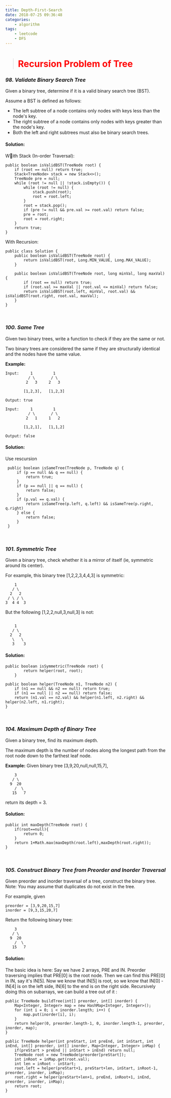 ```yaml
---
title: Depth-First-Search
date: 2018-07-25 09:36:48
categories: 
    - algorithm
tags: 
    - leetcode
    - DFS
---
```

># <font color=red>Recursion Problem of Tree </font>
### *98. Validate Binary Search Tree*
Given a binary tree, determine if it is a valid binary search tree (BST).

Assume a BST is defined as follows:
* The left subtree of a node contains only nodes with keys less than the node's key.
* The right subtree of a node contains only nodes with keys greater than the node's key.
* Both the left and right subtrees must also be binary search trees.
<!-- more -->
#### Solution:
With Stack (In-order Traversal):
```
public boolean isValidBST(TreeNode root) {
    if (root == null) return true;
    Stack<TreeNode> stack = new Stack<>();
    TreeNode pre = null;
    while (root != null || !stack.isEmpty()) {
        while (root != null) {
            stack.push(root);
            root = root.left;
        }
        root = stack.pop();
        if (pre != null && pre.val >= root.val) return false;
        pre = root;
        root = root.right;
    }
    return true;
}
```
With Recursion:
```
public class Solution {
    public boolean isValidBST(TreeNode root) {
        return isValidBST(root, Long.MIN_VALUE, Long.MAX_VALUE);
    }
    
    public boolean isValidBST(TreeNode root, long minVal, long maxVal) {
        if (root == null) return true;
        if (root.val >= maxVal || root.val <= minVal) return false;
        return isValidBST(root.left, minVal, root.val) && isValidBST(root.right, root.val, maxVal);
    }
}
```
&nbsp;
### *100. Same Tree*
Given two binary trees, write a function to check if they are the same or not.

Two binary trees are considered the same if they are structurally identical and the nodes have the same value.

**Example:**
```
Input:     1         1
          / \       / \
         2   3     2   3

        [1,2,3],   [1,2,3]

Output: true

Input:     1         1
          / \       / \
         2   1     1   2

        [1,2,1],   [1,1,2]

Output: false
```
#### Solution:
Use rescursion
```
 public boolean isSameTree(TreeNode p, TreeNode q) {
     if (p == null && q == null) {
         return true;
     }
     if (p == null || q == null) {
         return false;
     }
     if (p.val == q.val) {
         return isSameTree(p.left, q.left) && isSameTree(p.right, q.right)
     } else {
         return false;
     }
 }
```
&nbsp;
### *101. Symmetric Tree*
Given a binary tree, check whether it is a mirror of itself (ie, symmetric around its center).

For example, this binary tree [1,2,2,3,4,4,3] is symmetric:
```
    1
   / \
  2   2
 / \ / \
3  4 4  3
```
But the following [1,2,2,null,3,null,3] is not:
```

    1
   / \
  2   2
   \   \
   3    3
```
#### Solution:
```
public boolean isSymmetric(TreeNode root) {
        return helper(root, root);
    }
    
public boolean helper(TreeNode n1, TreeNode n2) {
    if (n1 == null && n2 == null) return true;
    if (n1 == null || n2 == null) return false;
    return (n1.val == n2.val) && helper(n1.left, n2.right) && helper(n2.left, n1.right);
}
```
&nbsp;
### *104. Maximum Depth of Binary Tree*
Given a binary tree, find its maximum depth.

The maximum depth is the number of nodes along the longest path from the root node down to the farthest leaf node.

**Example:**
Given binary tree [3,9,20,null,null,15,7],
```
    3
   / \
  9  20
    /  \
   15   7
```
return its depth = 3.
#### Solution:
```
public int maxDepth(TreeNode root) {
    if(root==null){
        return 0;
    }
    return 1+Math.max(maxDepth(root.left),maxDepth(root.right));
}
```

&nbsp;
### *105. Construct Binary Tree from Preorder and Inorder Traversal*
Given preorder and inorder traversal of a tree, construct the binary tree.
Note:
You may assume that duplicates do not exist in the tree.

For example, given
```
preorder = [3,9,20,15,7]
inorder = [9,3,15,20,7]
```
Return the following binary tree:
```
    3
   / \
  9  20
    /  \
   15   7
```
#### Solution:
The basic idea is here:
Say we have 2 arrays, PRE and IN.
Preorder traversing implies that PRE[0] is the root node.
Then we can find this PRE[0] in IN, say it's IN[5].
Now we know that IN[5] is root, so we know that IN[0] - IN[4] is on the left side, IN[6] to the end is on the right side.
Recursively doing this on subarrays, we can build a tree out of it :
```
public TreeNode buildTree(int[] preorder, int[] inorder) {
    Map<Integer, Integer> map = new HashMap<Integer, Integer>();
    for (int i = 0; i < inorder.length; i++) {
        map.put(inorder[i], i);
    }
    return helper(0, preorder.length-1, 0, inorder.length-1, preorder, inorder, map);
}

public TreeNode helper(int preStart, int preEnd, int inStart, int inEnd, int[] preorder, int[] inorder, Map<Integer, Integer> inMap) {
    if(preStart > preEnd || inStart > inEnd) return null;
    TreeNode root = new TreeNode(preorder[preStart]);
    int inRoot = inMap.get(root.val);
    int len = inRoot - inStart;
    root.left = helper(preStart+1, preStart+len, inStart, inRoot-1, preorder, inorder, inMap);
    root.right = helper(preStart+len+1, preEnd, inRoot+1, inEnd, preorder, inorder, inMap);
    return root;
}
```